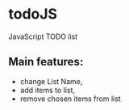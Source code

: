 # todoJS
JavaScript TODO list

## Main features:

- change List Name,
- add items to list,
- remove chosen items from list
